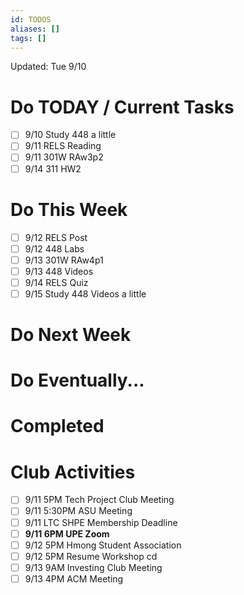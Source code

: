 ```yaml
---
id: TODOS
aliases: []
tags: []
---
```


Updated: Tue 9/10

# Do TODAY / Current Tasks
- [ ] 9/10 Study 448 a little
- [ ] 9/11 RELS Reading
- [ ] 9/11 301W RAw3p2
- [ ] 9/14 311 HW2

# Do This Week
- [ ] 9/12 RELS Post
- [ ] 9/12 448 Labs
- [ ] 9/13 301W RAw4p1
- [ ] 9/13 448 Videos
- [ ] 9/14 RELS Quiz
- [ ] 9/15 Study 448 Videos a little

# Do Next Week

# Do Eventually...

# Completed

# Club Activities
- [ ] 9/11 5PM Tech Project Club Meeting
- [ ] 9/11 5:30PM ASU Meeting
- [ ] 9/11 LTC SHPE Membership Deadline
- [ ] **9/11 6PM UPE Zoom**
- [ ] 9/12 5PM Hmong Student Association
- [ ] 9/12 5PM Resume Workshop cd
- [ ] 9/13 9AM Investing Club Meeting
- [ ] 9/13 4PM ACM Meeting
